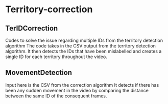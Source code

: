 # Territory-correction


## TerIDCorrection
Codes to solve the issue regarding multiple IDs from the territory detection algorithm
The code takes in the CSV output from the territory detection algorithm. 
It then detects the IDs that have been mislabelled and creates a single ID for each territory throughout the video.

## MovementDetection
Input here is the CSV from the correction algorithm
It detects if there has been any sudden movement in the video by comparing the distance between the same ID of the consequent frames.
